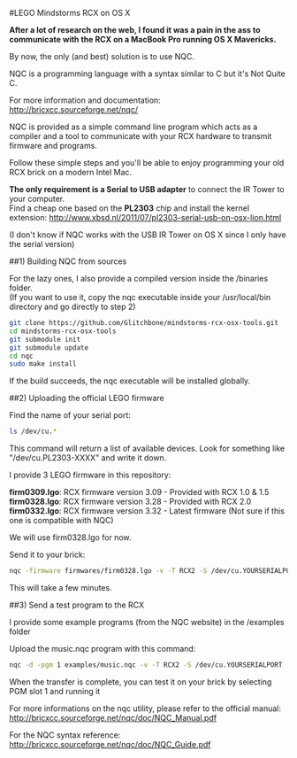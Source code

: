 #LEGO Mindstorms RCX on OS X

**After a lot of research on the web, I found it was a pain in the ass to communicate with the RCX on a MacBook Pro running OS X Mavericks.**

By now, the only (and best) solution is to use NQC.

NQC is a programming language with a syntax similar to C but it's Not Quite C.

For more information and documentation:  
http://bricxcc.sourceforge.net/nqc/

NQC is provided as a simple command line program which acts as a compiler and a tool to communicate with your RCX hardware to transmit firmware and programs.

Follow these simple steps and you'll be able to enjoy programming your old RCX brick on a modern Intel Mac.

**The only requirement is a Serial to USB adapter** to connect the IR Tower to your computer.  
Find a cheap one based on the **PL2303** chip and install the kernel extension: http://www.xbsd.nl/2011/07/pl2303-serial-usb-on-osx-lion.html

(I don't know if NQC works with the USB IR Tower on OS X since I only have the serial version)

##1) Building NQC from sources

For the lazy ones, I also provide a compiled version inside the /binaries folder.  
(If you want to use it, copy the nqc executable inside your /usr/local/bin directory and go directly to step 2)

```sh
git clone https://github.com/Glitchbone/mindstorms-rcx-osx-tools.git
cd mindstorms-rcx-osx-tools
git submodule init
git submodule update
cd nqc
sudo make install
```

If the build succeeds, the nqc executable will be installed globally.

##2) Uploading the official LEGO firmware

Find the name of your serial port:
```sh
ls /dev/cu.*
```
This command will return a list of available devices. Look for something like "/dev/cu.PL2303-XXXX" and write it down.

I provide 3 LEGO firmware in this repository:

**firm0309.lgo**: RCX firmware version 3.09 - Provided with RCX 1.0 & 1.5  
**firm0328.lgo**: RCX firmware version 3.28 - Provided with RCX 2.0  
**firm0332.lgo**: RCX firmware version 3.32 - Latest firmware (Not sure if this one is compatible with NQC)

We will use firm0328.lgo for now.

Send it to your brick:
```sh
nqc -firmware firmwares/firm0328.lgo -v -T RCX2 -S /dev/cu.YOURSERIALPORT
```
This will take a few minutes.

##3) Send a test program to the RCX

I provide some example programs (from the NQC website) in the /examples folder

Upload the music.nqc program with this command:
```sh
nqc -d -pgm 1 examples/music.nqc -v -T RCX2 -S /dev/cu.YOURSERIALPORT
```
When the transfer is complete, you can test it on your brick by selecting PGM slot 1 and running it

For more informations on the nqc utility, please refer to the official manual:  
http://bricxcc.sourceforge.net/nqc/doc/NQC_Manual.pdf

For the NQC syntax reference:  
http://bricxcc.sourceforge.net/nqc/doc/NQC_Guide.pdf